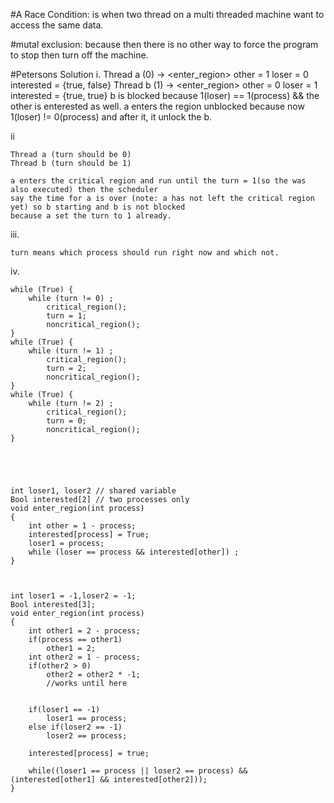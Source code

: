 #A Race Condition:
is when two thread on a multi threaded machine want to access the same data.

#mutal exclusion:
because then there is no other way to force the program to stop then turn off the machine.

#Petersons Solution
i.	Thread a (0) -> <enter_region> other = 1 loser = 0 interested = {true, false}
	Thread b (1) -> <enter_region> other = 0 loser = 1 interested = {true, true}
	b is blocked because 1(loser) == 1(process) && the other is enterested as well.
	a enters the region unblocked because now 1(loser) != 0(process) and after it, it unlock the b.

ii

	Thread a (turn should be 0)
	Thread b (turn should be 1)

	a enters the critical region and run until the turn = 1(so the was also executed) then the scheduler
	say the time for a is over (note: a has not left the critical region yet) so b starting and b is not blocked
	because a set the turn to 1 already.

iii.

	turn means which process should run right now and which not.


iv.

	while (True) {
		while (turn != 0) ;
			critical_region();
			turn = 1;
			noncritical_region();
	}
	while (True) {
		while (turn != 1) ;
			critical_region();
			turn = 2;
			noncritical_region();
	}
	while (True) {
		while (turn != 2) ;
			critical_region();
			turn = 0;
			noncritical_region();
	}





	int loser1, loser2 // shared variable
	Bool interested[2] // two processes only
	void enter_region(int process)
	{
		int other = 1 - process;
		interested[process] = True;
		loser1 = process;
		while (loser == process && interested[other]) ;
	}



	int loser1 = -1,loser2 = -1;
	Bool interested[3];
	void enter_region(int process)
	{
		int other1 = 2 - process;
		if(process == other1)
			other1 = 2;
		int other2 = 1 - process;
		if(other2 > 0)
			other2 = other2 * -1;
			//works until here


		if(loser1 == -1)
			loser1 == process;
		else if(loser2 == -1)
			loser2 == process;

		interested[process] = true;

		while((loser1 == process || loser2 == process) && (interested[other1] && interested[other2]));
	}
